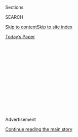 <div id="app">

<div>

<div>

<div>

<div class="NYTAppHideMasthead css-1q2w90k e1suatyy0">

<div class="section css-ui9rw0 e1suatyy2">

<div class="css-eph4ug er09x8g0">

<div class="css-6n7j50">

</div>

<span class="css-1dv1kvn">Sections</span>

<div class="css-10488qs">

<span class="css-1dv1kvn">SEARCH</span>

</div>

[Skip to content](#site-content)[Skip to site
index](#site-index)

</div>

<div class="css-10698na e1huz5gh0">

</div>

</div>

<div id="masthead-bar-one" class="section hasLinks css-15hmgas e1csuq9d3">

<div class="css-uqyvli e1csuq9d0">

</div>

<div class="css-1uqjmks e1csuq9d1">

</div>

<div class="css-9e9ivx">

[](https://myaccount.nytimes.com/auth/login?response_type=cookie&client_id=vi)

</div>

<div class="css-1bvtpon e1csuq9d2">

[Today’s
Paper](https://www.nytimes.com/section/todayspaper)

</div>

</div>

</div>

</div>

<div data-aria-hidden="false">

<div id="site-content" data-role="main">

<div>

<div class="css-1aor85t" style="opacity:0.000000001;z-index:-1;visibility:hidden">

<div class="css-1hqnpie">

<div class="css-epjblv">

<span class="css-17xtcya">[Opinion](/section/opinion)</span><span class="css-x15j1o">|</span><span class="css-fwqvlz">Inaction
and a Blame Game in the Throes of a
Calamity</span>

</div>

<div class="css-k008qs">

<div class="css-1iwv8en">

<span class="css-18z7m18"></span>

<div>

</div>

</div>

<span class="css-1n6z4y">https://nyti.ms/3fnn4U8</span>

<div class="css-1705lsu">

<div class="css-4xjgmj">

<div class="css-4skfbu" data-role="toolbar" data-aria-label="Social Media Share buttons, Save button, and Comments Panel with current comment count" data-testid="share-tools">

  - 
  - 
  - 
  - 
    
    <div class="css-6n7j50">
    
    </div>

  - 

</div>

</div>

</div>

</div>

</div>

</div>

<div id="NYT_TOP_BANNER_REGION" class="css-13pd83m">

</div>

<div id="top-wrapper" class="css-1sy8kpn">

<div id="top-slug" class="css-l9onyx">

Advertisement

</div>

[Continue reading the main
story](#after-top)

<div class="ad top-wrapper" style="text-align:center;height:100%;display:block;min-height:250px">

<div id="top" class="place-ad" data-position="top" data-size-key="top">

</div>

</div>

<div id="after-top">

</div>

</div>

<div>

<div class="css-v5btjw etb61u70">

<div class="css-v05ibm etb61u71">

[Opinion](/section/opinion)

</div>

</div>

<div id="sponsor-wrapper" class="css-1hyfx7x">

<div id="sponsor-slug" class="css-19vbshk">

Supported by

</div>

[Continue reading the main
story](#after-sponsor)

<div id="sponsor" class="ad sponsor-wrapper" style="text-align:center;height:100%;display:block">

</div>

<div id="after-sponsor">

</div>

</div>

<div class="css-186x18t">

</div>

<div class="css-1vkm6nb ehdk2mb0">

# Inaction and a Blame Game in the Throes of a Calamity

</div>

Federal relief has ended, and the need grows worse.

<div class="css-18e8msd">

<div class="css-vp77d3 epjyd6m0">

<div class="css-1p10dcb ey68jwv0" data-aria-hidden="true">

[![Talmon Joseph
Smith](https://static01.nyt.com/images/2020/07/22/opinion/Talmon-Smith/Talmon-Smith-thumbLarge.png
"Talmon Joseph Smith")](https://www.nytimes.com/by/talmon-joseph-smith)

</div>

<div class="css-1baulvz">

By [<span class="css-1baulvz last-byline" itemprop="name">Talmon Joseph
Smith</span>](https://www.nytimes.com/by/talmon-joseph-smith)

<div class="css-8atqhb">

Mr. Smith is a staff editor.

</div>

</div>

</div>

  - Aug. 4,
    2020

  - 
    
    <div class="css-4xjgmj">
    
    <div class="css-d8bdto" data-role="toolbar" data-aria-label="Social Media Share buttons, Save button, and Comments Panel with current comment count" data-testid="share-tools">
    
      - 
      - 
      - 
      - 
        
        <div class="css-6n7j50">
        
        </div>
    
      - 
    
    </div>
    
    </div>

</div>

<div class="css-79elbk" data-testid="photoviewer-wrapper">

<div class="css-z3e15g" data-testid="photoviewer-wrapper-hidden">

</div>

<div class="css-1a48zt4 ehw59r15" data-testid="photoviewer-children">

![<span class="css-cnj6d5 e1z0qqy90" itemprop="copyrightHolder"><span class="css-1ly73wi e1tej78p0">Credit...</span><span><span>Illustration
by The New York Times; photographs by Anna Moneymaker, Samuel Corum,
T.J. Kirkpatrick for The New York Times and
Alamy</span></span></span>](https://static01.nyt.com/images/2020/08/08/opinion/0804debatable/0804debatable-articleLarge.jpg?quality=75&auto=webp&disable=upscale)

</div>

</div>

</div>

<div class="section meteredContent css-1r7ky0e" name="articleBody" itemprop="articleBody">

<div class="css-1fanzo5 StoryBodyCompanionColumn">

<div class="css-53u6y8">

*This article is part of the Debatable newsletter. You can* [*sign up
here*](https://www.nytimes.com/newsletters/debatable) *to receive it on
Tuesdays and Thursdays.*

On Tuesday, as congressional leaders and Treasury Secretary Steven
Mnuchin headed into yet another round of negotiations over a new
pandemic relief package, the sides remain locked in a stalemate, or a
game of chicken.

“Every day the script is the same,” Senator [Mitch McConnell, the
majority leader,
said](https://www.bloomberg.com/news/articles/2020-08-04/pelosi-mnuchin-signal-first-halting-progress-on-stimulus-deal).
“And the script is we had a pleasant conversation, but we don’t feel
like making a deal.”

In the meantime, tens of millions of Americans are being battered
financially, if not physically, by the virus. Whatever agreement
Congress and the Trump White House come to is likely to be the last
major item they tackle before this November’s presidential election.
Rarely in Washington do the policy stakes get higher.

</div>

</div>

<div class="css-1fanzo5 StoryBodyCompanionColumn">

<div class="css-53u6y8">

So, via Slack, I reached out to my colleague Binyamin Appelbaum, a
member of the editorial board and a former Washington correspondent for
The Times, who has covered economic debates for years, to get a firmer
grip on what’s going on, what may happen next and how the emergency aid
that has been enacted so far could shape policymaking in the coming
years.

-----

**T.J.S.:** So, Binya, the country has just gone through its worst
economic quarter in over half a century. States and cities are
experiencing budget shortfalls just as bad or worse than the crunch they
faced during the Great Recession. And emergency unemployment insurance
for as many as 30 million Americans has expired. Oh, and the pandemic is
surging through the country again.

Without putting too fine a point on it — though feel free — what is
Congress doing?

**B.A.:** Well, we probably shouldn’t talk about Congress as a unit. The
original package of coronavirus aid, passed in March, has mostly run
out. Democrats, who control the House, passed a perfectly serviceable
extension and expansion of those aid programs in May. Republicans, who
control the Senate, insisted until recently that they didn’t see the
need for another bill, so they ignored it. Senator Mitch McConnell, the
majority leader, now says he’d like to do something but a) his plan is
much narrower than what Democrats favor and b) a lot of Senate
Republicans are not onboard and c) the White House can’t seem to make up
its mind.

**T.J.S.:** What, if any, workable theories are there for the Senate’s
inaction so far?

**B.A.:** I think some Republicans genuinely don’t understand how the
economy works. They’ve taken legitimate observations about the limits of
government’s powers and turned them into religious principles about the
futility of any government intervention. Others, including McConnell,
may simply be playing a game of chicken, trying to see how much
Democrats are willing to concede on Republican priorities — notably,
legal protections for businesses whose workers get sick.

</div>

</div>

<div class="css-1fanzo5 StoryBodyCompanionColumn">

<div class="css-53u6y8">

The most cynical interpretation — which isn’t to say that it’s wrong —
is that Republicans expect to lose power in November. During the early
years of the Obama administration, Republicans sabotaged economic
stimulus efforts because they thought it would help them return to
power. And it worked — although only at the expense of millions of
Americans.

**T.J.S.:** Of course, there is a certain someone — President Trump —
who has every reason, if he wants to do all he can to get re-elected, to
push Mr. McConnell and other Senate Republicans into passing a package
of moderately generous emergency aid extensions through November. But by
Trumpian standards, he seems to have barely made a peep.

**B.A.:** Trump does seem to be sabotaging his own re-election
prospects. I’m not going to try to climb inside the president’s head,
but I would note that it can be misleading to think of the presidency as
a single person sitting there making autonomous decisions. A president
is encrusted in advisers who filter what he hears and who inform what he
decides. So the reasons for the Senate’s inaction may well apply to the
White House too.

**T.J.S.:** If only we could climb inside the president’s head.

Moving on from the palace intrigue, I recently read [a fascinating essay
in
Barron’s](https://www.barrons.com/articles/the-best-part-of-the-cares-act-is-dying-it-should-live-again-51596067632)
by Matthew Zeitlin. He observes how the $600 weekly payment that
Congress approved for the unemployed — many of whom are now bringing in
more than they did from their previous jobs — has provided an informal
case study of government aid. As he puts it, “even with a limited run,
the benefit has provided a wealth of data, insight, and experience that
should reshape how we think about unemployment benefits and social
policy.”

Because of the benefits these payments have provided to the economy, he
says, “they — or something like them — could be a permanent feature of
U.S. economic policy.”

It’s definitely bold, and only something elected Democrats, and those to
their left, would even consider. But vote-counting aside, what do you
make of the ideas he covers in the piece, like wage subsidies or a mini
universal basic income on the merits?

**B.A.:** It’s one of the few things that has gone right since the
crisis started. For me, the $600 payments really underscore that we need
two different kinds of unemployment benefits, one for normal times and
one for bad times. In normal times, the state only replaces a portion of
lost wages because we want to encourage people to go back to work. In
bad times, when work is hard to find, it makes sense to give people more
money. And we could switch automatically between those two kinds of
programs based on the level of unemployment.

</div>

</div>

<div class="css-1fanzo5 StoryBodyCompanionColumn">

<div class="css-53u6y8">

The details, though, get a little tricky. The average weekly
unemployment benefit is a little less than $400. Congress added the $600
because the combination replaces the wages of an average worker. That
meant a lot of people were making more than they did while they were
working, which drove Republicans crazy. But they acquiesced because the
Labor Department told them states didn’t have the necessary systems to
calculate actual wage replacement.

But there’s another big problem. Benefits vary widely by state. In
Florida, the maximum is $275; in Massachusetts, it’s $873. If you move
to a system where the federal government is covering the difference
between state benefits and full wage replacement, you’re basically
subsidizing Florida’s stinginess.

I do have reservations about viewing expanded unemployment benefits as a
proof-of-concept for U.B.I. The rationale for providing people with
money during economic downturns is very different than the rationale for
providing a constant subsidy. This probably isn’t the place to get into
the details.

**T.J.S.:** All fair points. In the spirit of this being a relatively
informal place, not fit for all the details, here’s a question based
purely on speculation: Assuming the polls hold relatively steady and
President Trump loses re-election, what is the first economic policy
that a hypothetical Joe Biden administration should pursue?

**B.A.:** My answer is baby bonds, actually. The basic idea is that
every kid gets a $2,000 government savings account when they’re born,
and then additional annual contributions based on family income. To me,
one of the defining challenges facing our society is to give kids a
better chance to succeed. Right now, it matters way too much how much
money your parents have — and those wealth inequalities really map onto
racial lines.

Giving every kid a nest egg is a very powerful idea: It would improve
every kid’s opportunities. It’s like Social Security, but for the
beginning of life.

**T.J.S.:** Indeed. I think that’s a good place to leave it. Thanks,
Binya.

**B.A.:** Thank you.

<div class="css-1q1hscp">

<div class="css-1xk4eoy">

<div id="DB">

</div>

</div>

</div>

</div>

</div>

<div class="css-1fanzo5 StoryBodyCompanionColumn">

<div class="css-53u6y8">

*Do you have a point of view we missed? Email us at*
[*debatable@nytimes.com*](mailto:debatable@nytimes.com)*. Please note
your name, age and location in your response, which may be included in
the next newsletter.*

-----

### MORE ON CONGRESS’ PANDEMIC RESPONSE

“[Mitch McConnell Could Rescue Millions. What Is He Waiting
For?](https://www.nytimes.com/2020/07/30/opinion/mitch-mcconnell-coronavirus-economy.html)”
*\[The New York Times\]*

“[Virus Relief Talks Resume With Little Movement on Biggest
Issues](https://www.bloomberg.com/news/articles/2020-08-04/pelosi-mnuchin-signal-first-halting-progress-on-stimulus-deal)”
*\[Bloomberg\]*

“[If Congress Cuts Jobless Benefits, ‘It Would Be a
Disaster](https://www.nytimes.com/2020/07/22/opinion/sunday/unemployment-supplement-congress.html)’”
*\[The New York Times\]*

“[12 People in a 3-Bedroom House, Then the Virus Entered the
Equation](https://www.nytimes.com/2020/08/01/business/economy/housing-overcrowding-coronavirus.html)”
*\[The New York Times\]*

-----

### WHAT YOU’RE SAYING

*Here’s what readers had to say about the last debate:* [*Fascism: A
Concern*](https://www.nytimes.com/2020/07/30/opinion/fascism-us.html)*.*

Peter from Truro, Mass.: “I feel one part of my understanding of fascism
that seems left out is the corporate/business cooperation that certainly
existed in European fascism in the ’30s and ’40s. Hitler needed
cooperation from many German and U.S. corporations to support his
existence and war effort. Our corporations certainly have incredible
influence through donations and are rewarded with business-friendly
policies now and historically.”

Erik from Chicago: “A fascist politician or leader is one who is a
product of a nation with extreme capitalism (wealth inequality) who
demonizes minorities to gain or maintain power.

</div>

</div>

<div class="css-1fanzo5 StoryBodyCompanionColumn">

<div class="css-53u6y8">

“In a sense, fascism is the next evolution of extreme capitalism. This
is not 1939, so fascism today will be a little different than fascism in
the past. For example authoritarians of all stripes today maintain
trappings of democracy; Russia, Iran and North Korea, for example, all
have sham elections.

“Let’s not sugarcoat it by debating how it may or may not be fascism.
The takeaway of having the fascism debate at all is that we’re living in
incredibly extreme times.”

</div>

</div>

</div>

<div>

</div>

<div>

</div>

<div>

</div>

<div>

<div id="bottom-wrapper" class="css-1ede5it">

<div id="bottom-slug" class="css-l9onyx">

Advertisement

</div>

[Continue reading the main
story](#after-bottom)

<div id="bottom" class="ad bottom-wrapper" style="text-align:center;height:100%;display:block;min-height:90px">

</div>

<div id="after-bottom">

</div>

</div>

</div>

</div>

</div>

## Site Index

<div>

</div>

## Site Information Navigation

  - [© <span>2020</span> <span>The New York Times
    Company</span>](https://help.nytimes.com/hc/en-us/articles/115014792127-Copyright-notice)

<!-- end list -->

  - [NYTCo](https://www.nytco.com/)
  - [Contact
    Us](https://help.nytimes.com/hc/en-us/articles/115015385887-Contact-Us)
  - [Work with us](https://www.nytco.com/careers/)
  - [Advertise](https://nytmediakit.com/)
  - [T Brand Studio](http://www.tbrandstudio.com/)
  - [Your Ad
    Choices](https://www.nytimes.com/privacy/cookie-policy#how-do-i-manage-trackers)
  - [Privacy](https://www.nytimes.com/privacy)
  - [Terms of
    Service](https://help.nytimes.com/hc/en-us/articles/115014893428-Terms-of-service)
  - [Terms of
    Sale](https://help.nytimes.com/hc/en-us/articles/115014893968-Terms-of-sale)
  - [Site
    Map](https://spiderbites.nytimes.com)
  - [Help](https://help.nytimes.com/hc/en-us)
  - [Subscriptions](https://www.nytimes.com/subscription?campaignId=37WXW)

</div>

</div>

</div>

</div>
